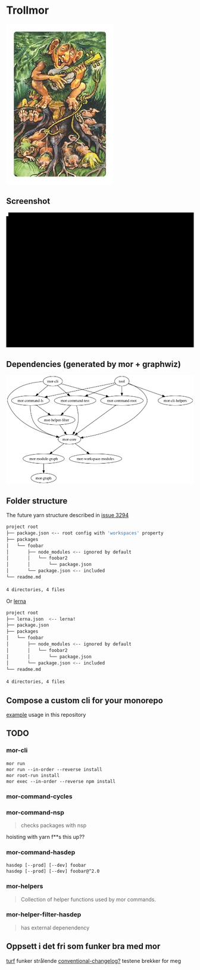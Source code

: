 # Trollmor

![](trollmor.jpg)

## Screenshot
![](doc/screenshot.gif)

## Dependencies (generated by mor + graphwiz)
![](doc/dependencies.png)

## Folder structure

The future yarn structure described in [issue 3294](https://github.com/yarnpkg/yarn/issues/3294)
```sh
project root
├── package.json <-- root config with 'workspaces' property
├── packages
│   └── foobar
│       ├── node_modules <-- ignored by default
│       │   └── foobar2
│       │       └── package.json
│       └── package.json <-- included
└── readme.md

4 directories, 4 files
```

Or [lerna](https://github.com/lerna/lerna)

```sh
project root
├── lerna.json  <-- lerna!
├── package.json
├── packages
│   └── foobar
│       ├── node_modules <-- ignored by default
│       │   └── foobar2
│       │       └── package.json
│       └── package.json <-- included
└── readme.md

4 directories, 4 files
```

## Compose a custom cli for your monorepo

[example](scripts) usage in this repository

## TODO

### mor-cli
```
mor run
mor run --in-order --reverse install
mor root-run install
mor exec --in-order --reverse npm install
```
### mor-command-cycles
### mor-command-nsp
> checks packages with nsp

hoisting with yarn f**s this up??

### mor-command-hasdep
```
hasdep [--prod] [--dev] foobar
hasdep [--prod] [--dev] foobar@^2.0
```

### mor-helpers
> Collection of helper functions used by mor commands.

### mor-helper-filter-hasdep
> has external depenendency


## Oppsett i det fri som funker bra med mor

[turf](https://github.com/Turfjs/turf) funker strålende
[conventional-changelog?](https://github.com/conventional-changelog/conventional-changelog) testene brekker for meg
